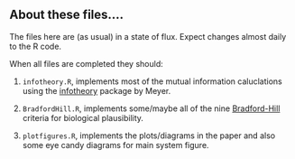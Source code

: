 ## About these files....

The files here are (as usual) in a state of flux. Expect changes almost daily to the R code.

When all files are completed they should:

1. `infotheory.R`, implements most of the mutual information caluclations using the [infotheory](https://cran.r-project.org/web/packages/infotheo/index.html "CRAN Repository") package by Meyer.

2. `BradfordHill.R`, implements some/maybe all of the nine [Bradford-Hill](https://en.wikipedia.org/wiki/Bradford_Hill_criteria "Yes, I know Wikipedia!") criteria for biological plausibility.

3. `plotfigures.R`, implements the plots/diagrams in the paper and also some eye candy diagrams for main system figure.


